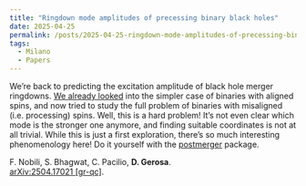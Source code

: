 ```yaml
---
title: "Ringdown mode amplitudes of precessing binary black holes"
date: 2025-04-25
permalink: /posts/2025-04-25-ringdown-mode-amplitudes-of-precessing-binary-black-holes
tags:
  - Milano
  - Papers
---
```


We’re back to predicting the excitation amplitude of black hole merger ringdowns. [We already looked](https://arxiv.org/abs/2408.05276) into the simpler case of binaries with aligned spins, and now tried to study the full problem of binaries with misaligned (i.e. processing) spins. Well, this is a hard problem! It’s not even clear which mode is the stronger one anymore, and finding suitable coordinates is not at all trivial. While this is just a first exploration, there’s so much interesting phenomenology here! Do it yourself with the [postmerger](<https://github.com/cpacilio/postmerger>) package.

F. Nobili, S. Bhagwat, C. Pacilio, **D. Gerosa**.\
[arXiv:2504.17021 [gr-qc]](https://arxiv.org/abs/2504.17021).